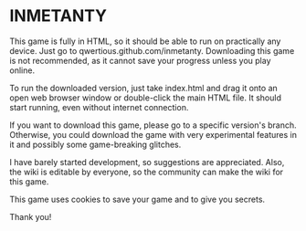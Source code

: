 # INMETANTY

This game is fully in HTML, so it should be able to run on practically any device. Just go to qwertious.github.com/inmetanty. Downloading this game is not recommended, as it cannot save your progress unless you play online. 

To run the downloaded version, just take index.html and drag it onto an open web browser window or double-click the main HTML file. It should start running, even without internet connection.

If you want to download this game, please go to a specific version's branch. Otherwise, you could download the game with very experimental features in it and possibly some game-breaking glitches.

I have barely started development, so suggestions are appreciated. Also, the wiki is editable by everyone, so the community can make the wiki for this game.

This game uses cookies to save your game and to give you secrets.

Thank you!
